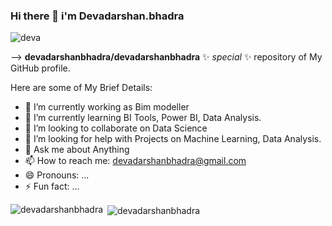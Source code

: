 ### Hi there 👋 i'm Devadarshan.bhadra

![deva](https://github.com/devadarshanbhadra/devadarshanbhadra/assets/120326821/a5dc9284-4de1-4d0e-843f-8567bb475991)


-->
**devadarshanbhadra/devadarshanbhadra** ✨ _special_ ✨ repository of My GitHub profile.

Here are some of My Brief Details:

- 🔭 I’m currently working as Bim modeller
- 🌱 I’m currently learning BI Tools, Power BI, Data Analysis.
- 👯 I’m looking to collaborate on Data Science
- 🤔 I’m looking for help with Projects on Machine Learning, Data Analysis.
- 💬 Ask me about Anything
- 📫 How to reach me: devadarshanbhadra@gmail.com
- 😄 Pronouns: ...
- ⚡ Fun fact: ...


  
<p><img align="left" src="https://github-readme-stats.vercel.app/api/top-langs?username=devadarshanbhadra&show_icons=true&locale=en&layout=compact" alt="devadarshanbhadra" /></p>

<p>&nbsp;<img align="center" src="https://github-readme-stats.vercel.app/api?username=devadarshanbhadra&show_icons=true&locale=en" alt="devadarshanbhadra" /></p>
